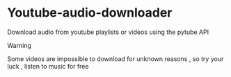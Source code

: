 # Youtube-audio-downloader
Download audio from youtube playlists or videos using the pytube API
> [!WARNING]
> Some videos are impossible to download for unknown reasons , so try your luck , listen to music for free
